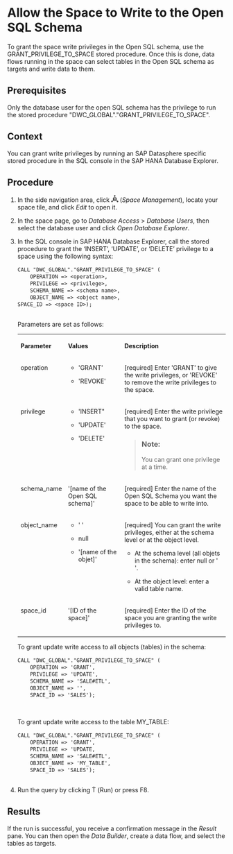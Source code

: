 <!-- loio7eaa370fe4624dea9f182ee9c9ab645f -->

<link rel="stylesheet" type="text/css" href="../../css/sap-icons.css"/>

# Allow the Space to Write to the Open SQL Schema

To grant the space write privileges in the Open SQL schema, use the GRANT\_PRIVILEGE\_TO\_SPACE stored procedure. Once this is done, data flows running in the space can select tables in the Open SQL schema as targets and write data to them.



<a name="loio7eaa370fe4624dea9f182ee9c9ab645f__prereq_bgq_x5z_lqb"/>

## Prerequisites

Only the database user for the open SQL schema has the privilege to run the stored procedure "DWC\_GLOBAL"."GRANT\_PRIVILEGE\_TO\_SPACE".



<a name="loio7eaa370fe4624dea9f182ee9c9ab645f__context_odf_tdb_lqb"/>

## Context

You can grant write privileges by running an SAP Datasphere specific stored procedure in the SQL console in the SAP HANA Database Explorer.



<a name="loio7eaa370fe4624dea9f182ee9c9ab645f__steps_v32_wsc_lqb"/>

## Procedure

1.  In the side navigation area, click ![](images/Space_Management_a868247.png) \(*Space Management*\), locate your space tile, and click *Edit* to open it.

2.  In the space page, go to *Database Access* \> *Database Users*, then select the database user and click *Open Database Explorer*.

3.  In the SQL console in SAP HANA Database Explorer, call the stored procedure to grant the ‘INSERT’, ‘UPDATE’, or ‘DELETE’ privilege to a space using the following syntax:

    ```
    CALL "DWC_GLOBAL"."GRANT_PRIVILEGE_TO_SPACE" (
    	OPERATION => <operation>, 
    	PRIVILEGE => <privilege>, 
    	SCHEMA_NAME => <schema name>, 
    	OBJECT_NAME => <object name>, 
    SPACE_ID => <space ID>);
    
    
    ```

    Parameters are set as follows:


    <table>
    <tr>
    <th valign="top">

    Parameter


    
    </th>
    <th valign="top">

    Values


    
    </th>
    <th valign="top">

    Description


    
    </th>
    </tr>
    <tr>
    <td valign="top">

    operation


    
    </td>
    <td valign="top">

    -   'GRANT'

    -   'REVOKE'



    
    </td>
    <td valign="top">

    \[required\] Enter 'GRANT' to give the write privileges, or 'REVOKE' to remove the write privileges to the space.


    
    </td>
    </tr>
    <tr>
    <td valign="top">

    privilege


    
    </td>
    <td valign="top">

    -   'INSERT"

    -   'UPDATE'

    -   'DELETE'



    
    </td>
    <td valign="top">

    \[required\] Enter the write privilege that you want to grant \(or revoke\) to the space.

    > ### Note:  
    > You can grant one privilege at a time.


    
    </td>
    </tr>
    <tr>
    <td valign="top">

    schema\_name


    
    </td>
    <td valign="top">

    '\[name of the Open SQL schema\]'


    
    </td>
    <td valign="top">

    \[required\] Enter the name of the Open SQL Schema you want the space to be able to write into.


    
    </td>
    </tr>
    <tr>
    <td valign="top">

    object\_name


    
    </td>
    <td valign="top">

    -   ' '

    -   null

    -   '\[name of the objet\]'



    
    </td>
    <td valign="top">

    \[required\] You can grant the write privileges, either at the schema level or at the object level.

    -   At the schema level \(all objets in the schema\): enter null or ' '.

    -   At the object level: enter a valid table name.



    
    </td>
    </tr>
    <tr>
    <td valign="top">

    space\_id


    
    </td>
    <td valign="top">

    '\[ID of the space\]'


    
    </td>
    <td valign="top">

    \[required\] Enter the ID of the space you are granting the write privileges to.


    
    </td>
    </tr>
    </table>
    
    To grant update write access to all objects \(tables\) in the schema:

    ```
    CALL "DWC_GLOBAL"."GRANT_PRIVILEGE_TO_SPACE" (
    	OPERATION => 'GRANT', 
    	PRIVILEGE => 'UPDATE', 
    	SCHEMA_NAME => 'SALE#ETL', 
    	OBJECT_NAME => '', 
    	SPACE_ID => 'SALES');
    
    
    
    ```

    To grant update write access to the table MY\_TABLE:

    ```
    CALL "DWC_GLOBAL"."GRANT_PRIVILEGE_TO_SPACE" (
    	OPERATION => 'GRANT', 
    	PRIVILEGE => 'UPDATE, 
    	SCHEMA_NAME => 'SALE#ETL', 
    	OBJECT_NAME => 'MY_TABLE', 
    	SPACE_ID => 'SALES');
    
    
    ```

4.  Run the query by clicking <span class="SAP-icons-watt"></span> \(Run\) or press F8.




<a name="loio7eaa370fe4624dea9f182ee9c9ab645f__result_sw1_vf5_p4b"/>

## Results

If the run is successful, you receive a confirmation message in the *Result* pane. You can then open the *Data Builder*, create a data flow, and select the tables as targets.

